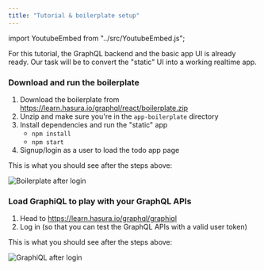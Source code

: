 ```yaml
---
title: "Tutorial & boilerplate setup"
---
```


import YoutubeEmbed from "../src/YoutubeEmbed.js";

<YoutubeEmbed link="https://www.youtube.com/embed/rzH_Xxv4d-A" />

For this tutorial, the GraphQL backend and the basic app UI is already ready.
Our task will be to convert the "static" UI into a working realtime app.

### Download and run the boilerplate

<!-- FIXME: Add the zip URL here -->

1. Download the boilerplate from https://learn.hasura.io/graphql/react/boilerplate.zip
2. Unzip and make sure you're in the `app-boilerplate` directory
3. Install dependencies and run the "static" app
    - `npm install`
    - `npm start`
4. Signup/login as a user to load the todo app page

This is what you should see after the steps above:

![Boilerplate after login](https://storage.googleapis.com/graphql-engine-cdn.hasura.io/learn-hasura/assets/graphql-react/boilerplate-after-login.png)

### Load GraphiQL to play with your GraphQL APIs

1. Head to https://learn.hasura.io/graphql/graphiql
2. Log in (so that you can test the GraphQL APIs with a valid user token)

This is what you should see after the steps above:

![GraphiQL after login](https://storage.googleapis.com/graphql-engine-cdn.hasura.io/learn-hasura/assets/graphql-react/graphiql-after-login.png)
